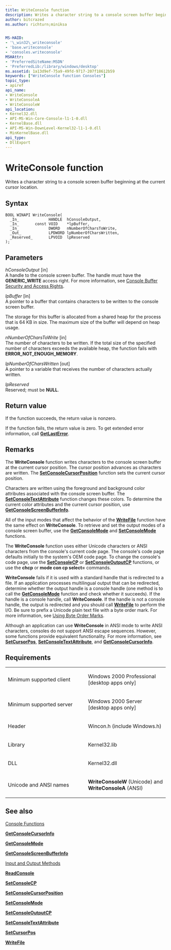 ```yaml
---
title: WriteConsole function
description: Writes a character string to a console screen buffer beginning at the current cursor location.
author: bitcrazed
ms.author: richturn;miniksa


MS-HAID:
- '\_win32\_writeconsole'
- 'base.writeconsole'
- 'consoles.writeconsole'
MSHAttr:
- 'PreferredSiteName:MSDN'
- 'PreferredLib:/library/windows/desktop'
ms.assetid: 1a13d9ef-75a9-49fd-9717-207f18612b59
keywords: ["WriteConsole function Consoles"]
topic_type:
- apiref
api_name:
- WriteConsole
- WriteConsoleA
- WriteConsoleW
api_location:
- Kernel32.dll
- API-MS-Win-Core-Console-l1-1-0.dll
- KernelBase.dll
- API-MS-Win-DownLevel-Kernel32-l1-1-0.dll
- MinKernelBase.dll
api_type:
- DllExport
---
```


# WriteConsole function


Writes a character string to a console screen buffer beginning at the current cursor location.

Syntax
------

```ManagedCPlusPlus
BOOL WINAPI WriteConsole(
  _In_             HANDLE  hConsoleOutput,
  _In_       const VOID    *lpBuffer,
  _In_             DWORD   nNumberOfCharsToWrite,
  _Out_            LPDWORD lpNumberOfCharsWritten,
  _Reserved_       LPVOID  lpReserved
);
```

Parameters
----------

*hConsoleOutput* \[in\]  
A handle to the console screen buffer. The handle must have the **GENERIC\_WRITE** access right. For more information, see [Console Buffer Security and Access Rights](console-buffer-security-and-access-rights.md).

*lpBuffer* \[in\]  
A pointer to a buffer that contains characters to be written to the console screen buffer.

The storage for this buffer is allocated from a shared heap for the process that is 64 KB in size. The maximum size of the buffer will depend on heap usage.

*nNumberOfCharsToWrite* \[in\]  
The number of characters to be written. If the total size of the specified number of characters exceeds the available heap, the function fails with **ERROR\_NOT\_ENOUGH\_MEMORY**.

*lpNumberOfCharsWritten* \[out\]  
A pointer to a variable that receives the number of characters actually written.

*lpReserved*   
Reserved; must be **NULL**.

Return value
------------

If the function succeeds, the return value is nonzero.

If the function fails, the return value is zero. To get extended error information, call [**GetLastError**](https://msdn.microsoft.com/library/windows/desktop/ms679360).

Remarks
-------

The **WriteConsole** function writes characters to the console screen buffer at the current cursor position. The cursor position advances as characters are written. The [**SetConsoleCursorPosition**](setconsolecursorposition.md) function sets the current cursor position.

Characters are written using the foreground and background color attributes associated with the console screen buffer. The [**SetConsoleTextAttribute**](setconsoletextattribute.md) function changes these colors. To determine the current color attributes and the current cursor position, use [**GetConsoleScreenBufferInfo**](getconsolescreenbufferinfo.md).

All of the input modes that affect the behavior of the [**WriteFile**](https://msdn.microsoft.com/library/windows/desktop/aa365747) function have the same effect on **WriteConsole**. To retrieve and set the output modes of a console screen buffer, use the [**GetConsoleMode**](getconsolemode.md) and [**SetConsoleMode**](setconsolemode.md) functions.

The **WriteConsole** function uses either Unicode characters or ANSI characters from the console's current code page. The console's code page defaults initially to the system's OEM code page. To change the console's code page, use the [**SetConsoleCP**](setconsolecp.md) or [**SetConsoleOutputCP**](setconsoleoutputcp.md) functions, or use the **chcp** or **mode con cp select=** commands.

**WriteConsole** fails if it is used with a standard handle that is redirected to a file. If an application processes multilingual output that can be redirected, determine whether the output handle is a console handle (one method is to call the [**GetConsoleMode**](getconsolemode.md) function and check whether it succeeds). If the handle is a console handle, call **WriteConsole**. If the handle is not a console handle, the output is redirected and you should call [**WriteFile**](https://msdn.microsoft.com/library/windows/desktop/aa365747) to perform the I/O. Be sure to prefix a Unicode plain text file with a byte order mark. For more information, see [Using Byte Order Marks](https://msdn.microsoft.com/library/windows/desktop/dd374101).

Although an application can use **WriteConsole** in ANSI mode to write ANSI characters, consoles do not support ANSI escape sequences. However, some functions provide equivalent functionality. For more information, see [**SetCursorPos**](_win32_setcursorpos_cpp), [**SetConsoleTextAttribute**](setconsoletextattribute.md), and [**GetConsoleCursorInfo**](getconsolecursorinfo.md).

Requirements
------------

<table>
<colgroup>
<col width="50%" />
<col width="50%" />
</colgroup>
<tbody>
<tr class="odd">
<td><p>Minimum supported client</p></td>
<td><p>Windows 2000 Professional [desktop apps only]</p></td>
</tr>
<tr class="even">
<td><p>Minimum supported server</p></td>
<td><p>Windows 2000 Server [desktop apps only]</p></td>
</tr>
<tr class="odd">
<td><p>Header</p></td>
<td>Wincon.h (include Windows.h)</td>
</tr>
<tr class="even">
<td><p>Library</p></td>
<td>Kernel32.lib</td>
</tr>
<tr class="odd">
<td><p>DLL</p></td>
<td>Kernel32.dll</td>
</tr>
<tr class="even">
<td><p>Unicode and ANSI names</p></td>
<td><p><strong>WriteConsoleW</strong> (Unicode) and <strong>WriteConsoleA</strong> (ANSI)</p></td>
</tr>
<tr class="odd">
</tr>
<tr class="even">
</tr>
<tr class="odd">
</tr>
<tr class="even">
</tr>
</tbody>
</table>

## <span id="see_also"></span>See also


[Console Functions](console-functions.md)

[**GetConsoleCursorInfo**](getconsolecursorinfo.md)

[**GetConsoleMode**](getconsolemode.md)

[**GetConsoleScreenBufferInfo**](getconsolescreenbufferinfo.md)

[Input and Output Methods](input-and-output-methods.md)

[**ReadConsole**](readconsole.md)

[**SetConsoleCP**](setconsolecp.md)

[**SetConsoleCursorPosition**](setconsolecursorposition.md)

[**SetConsoleMode**](setconsolemode.md)

[**SetConsoleOutputCP**](setconsoleoutputcp.md)

[**SetConsoleTextAttribute**](setconsoletextattribute.md)

[**SetCursorPos**](_win32_setcursorpos_cpp)

[**WriteFile**](https://msdn.microsoft.com/library/windows/desktop/aa365747)

 

 





